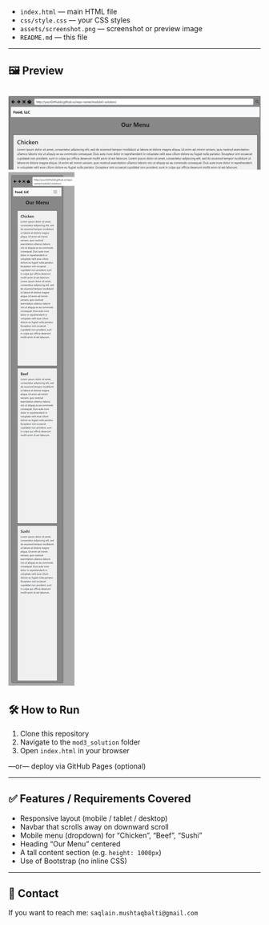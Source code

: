 
- `index.html` — main HTML file  
- `css/style.css` — your CSS styles  
- `assets/screenshot.png` — screenshot or preview image  
- `README.md` — this file  

---

## 🖼️ Preview

![Preview of Project](https://github.com/saqlainsaqlain625/Coursera-test/blob/main/mod3_solution/ASSETS/Screenshot_25-9-2025_13042_127.0.0.1.jpeg)
![Preview of Project](https://github.com/saqlainsaqlain625/Coursera-test/blob/main/mod3_solution/ASSETS/Screenshot_25-9-2025_13613_127.0.0.1.jpeg)
---

## 🛠️ How to Run

1. Clone this repository  
2. Navigate to the `mod3_solution` folder  
3. Open `index.html` in your browser  

—or— deploy via GitHub Pages (optional)

---

## ✅ Features / Requirements Covered

- Responsive layout (mobile / tablet / desktop)  
- Navbar that scrolls away on downward scroll  
- Mobile menu (dropdown) for “Chicken”, “Beef”, “Sushi”  
- Heading “Our Menu” centered  
- A tall content section (e.g. `height: 1000px`)  
- Use of Bootstrap (no inline CSS)  

---

## 📧 Contact

If you want to reach me: `saqlain.mushtaqbalti@gmail.com`

